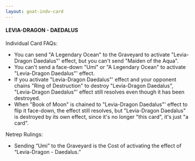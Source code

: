 ```yaml
---
layout: goat-indv-card
---
```


#### LEVIA-DRAGON - DAEDALUS

Individual Card FAQs:

*   You can send "A Legendary Ocean" to the Graveyard to activate "Levia-Dragon Daedalus"' effect, but you can't send "Maiden of the Aqua".
*   You can't send a face-down "Umi" or "A Legendary Ocean" to activate "Levia-Dragon Daedalus"' effect.
*   If you activate "Levia-Dragon Daedalus"' effect and your opponent chains "Ring of Destruction" to destroy "Levia-Dragon Daedalus", "Levia-Dragon Daedalus"' effect still resolves even though it has been destroyed.
*   When "Book of Moon" is chained to "Levia-Dragon Daedalus"' effect to flip it face-down, the effect still resolves, but "Levia-Dragon Daedalus" is destroyed by its own effect, since it's no longer "this card", it's just "a card".

Netrep Rulings:

*   Sending “Umi” to the Graveyard is the Cost of activating the effect of “Levia-Dragon - Daedalus.”